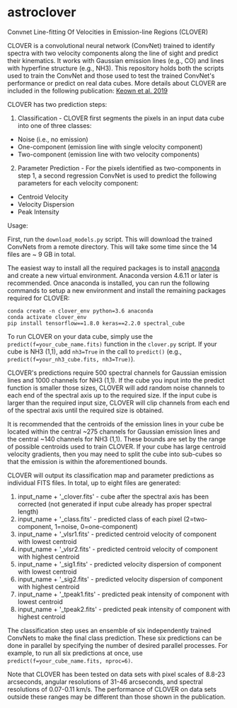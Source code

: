 # astroclover
Convnet Line-fitting Of Velocities in Emission-line Regions (CLOVER)

CLOVER is a convolutional neural network (ConvNet) trained to identify spectra with two velocity components along the line of sight and predict their kinematics.  It works with Gaussian emission lines (e.g., CO) and lines with hyperfine structure (e.g., NH3).  This repository holds both the scripts used to train the ConvNet and those used to test the trained ConvNet's performance or predict on real data cubes.  More details about CLOVER are included in the following publication: [Keown et al. 2019](https://arxiv.org/abs/1909.08727) 

CLOVER has two prediction steps:

1) Classification - CLOVER first segments the pixels in an input data cube into one of three classes:
 - Noise (i.e., no emission)
 - One-component (emission line with single velocity component)
 - Two-component (emission line with two velocity components)

2) Parameter Prediction - For the pixels identified as two-components in step 1, a second regression ConvNet is used to predict the following parameters for each velocity component:
 - Centroid Velocity
 - Velocity Dispersion
 - Peak Intensity

Usage:

First, run the `download_models.py` script.  This will download the trained ConvNets from a remote directory.  This will take some time since the 14 files are ~ 9 GB in total.

The easiest way to install all the required packages is to install [anaconda](https://www.anaconda.com/distribution/) and create a new virtual environment. Anaconda version 4.6.11 or later is recommended.  Once anaconda is installed, you can run the following commands to setup a new environment and install the remaining packages required for CLOVER:

```
conda create -n clover_env python=3.6 anaconda
conda activate clover_env
pip install tensorflow==1.8.0 keras==2.2.0 spectral_cube
```

To run CLOVER on your data cube, simply use the `predict(f=your_cube_name.fits)` function in the `clover.py` script. If your cube is NH3 (1,1), add `nh3=True` in the call to `predict()` (e.g., `predict(f=your_nh3_cube.fits, nh3=True)`).

CLOVER's predictions require 500 spectral channels for Gaussian emission lines and 1000 channels for NH3 (1,1).  If the cube you input into the predict function is smaller those sizes, CLOVER will add random noise channels to each end of the spectral axis up to the required size.  If the input cube is larger than the required input size, CLOVER will clip channels from each end of the spectral axis until the required size is obtained.  

It is recommended that the centroids of the emission lines in your cube be located within the central ~275 channels for Gaussian emission lines and the central ~140 channels for NH3 (1,1).  These bounds are set by the range of possible centroids used to train CLOVER.  If your cube has large centroid velocity gradients, then you may need to split the cube into sub-cubes so that the emission is within the aforementioned bounds.

CLOVER will output its classification map and parameter predictions as individual FITS files.  In total, up to eight files are generated:
1. input_name + '_clover.fits' - cube after the spectral axis has been corrected (not generated if input cube already has proper spectral length)
2. input_name + '_class.fits' - predicted class of each pixel (2=two-component, 1=noise, 0=one-component)
3. input_name + '_vlsr1.fits' - predicted centroid velocity of component with lowest centroid
4. input_name + '_vlsr2.fits' - predicted centroid velocity of component with highest centroid
5. input_name + '_sig1.fits' - predicted velocity dispersion of component with lowest centroid
6. input_name + '_sig2.fits' - predicted velocity dispersion of component with highest centroid
7. input_name + '_tpeak1.fits' - predicted peak intensity of component with lowest centroid
8. input_name + '_tpeak2.fits' - predicted peak intensity of component with highest centroid

The classification step uses an ensemble of six independently trained ConvNets to make the final class prediction.  These six predictions can be done in parallel by specifying the number of desired parallel processes.  For example, to run all six predictions at once, use `predict(f=your_cube_name.fits, nproc=6)`. 

Note that CLOVER has been tested on data sets with pixel scales of 8.8-23 arcseconds, angular resolutions of 31-46 arcseconds, and spectral resolutions of 0.07-0.11 km/s. The performance of CLOVER on data sets outside these ranges may be different than those shown in the publication. 
